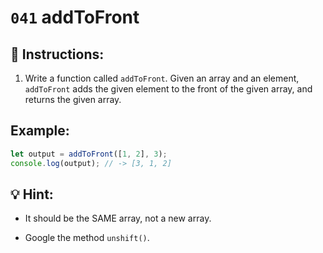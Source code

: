 # `041` addToFront

## 📝 Instructions:

1. Write a function called `addToFront`. Given an array and an element, `addToFront` adds the given element to the front of the given array, and returns the given array.

## Example:

```Javascript
let output = addToFront([1, 2], 3);
console.log(output); // -> [3, 1, 2]
```

## 💡 Hint:

+ It should be the SAME array, not a new array.

+ Google the method `unshift()`.
